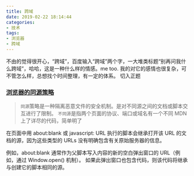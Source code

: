 ```yaml
---
title: 跨域
date: 2019-02-22 18:14:44
categories:
- 技术
tags:
- 浏览器
- 跨域
---
```

不由的觉得很开心，“跨域”，百度输入“跨域”两个字，一大堆类标题“别再问我什么跨域”，哈哈，这是一种什么样的情感。me too.
我的对它的感情也很复杂，可不管怎么样，总想找个时间整理，有一定的体系。
切入正题
### [浏览器的同源策略](https://developer.mozilla.org/zh-CN/docs/Web/Security/Same-origin_policy)
> `同源`策略是一种隔离恶意文件的安全机制。是对不同源之间的文档或脚本交互进行了限制。
> `不同源`是指两个页面的协议、端口或域名有一个不同
MDN 上了详尽的代码，简单明了

在页面中用 about:blank 或 javascript: URL 执行的脚本会继承打开该 URL 的文档的源，因为这些类型的 URLs 没有明确包含有关原始服务器的信息。

例如，about:blank 通常作为父脚本写入内容的新的空白弹出窗口的 URL（例如，通过  Window.open()  机制）。 如果此弹出窗口也包含代码，则该代码将继承与创建它的脚本相同的源。
